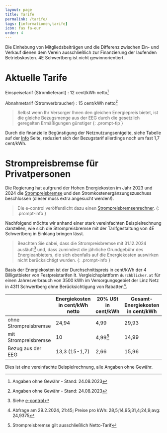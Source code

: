 ```yaml
---
layout: page
title: Tarife
permalink: /tarife/
tags: [informationen,tarife]
icon: fas fa-eur
order: 4
---
```


Die Einhebung von Mitgliedsbeiträgen und die Differenz zwischen Ein- und Verkauf dienen dem
Verein ausschließlich zur Finanzierung der laufenden Betriebskosten. 4E Schwertberg ist nicht gewinnorientiert.

# Aktuelle Tarife

Einspeisetarif (Stromlieferant)
: 12 cent/kWh netto[^1]

Abnahmetarif (Stromverbraucher)
: 15 cent/kWh netto[^1]

> Selbst wenn Ihr Versorger Ihnen den gleichen Energiepreis bietet, ist die gleiche Bezugsmenge aus der
> EEG durch die gesetzlich geregelten Ermäßigungen günstiger
{: .prompt-tip }

Durch die finanzielle Begünstigung der Netznutzungsentgelte, siehe Tabelle auf der [Info](info) Seite,
reduziert sich der Bezugstarif allerdings noch um fast 1,7 cent/kWh.


# Strompreisbremse für Privatpersonen

Die Regierung hat aufgrund der Hohen Energiekosten im Jahr 2023 und 2024 die [Strompreisbremse](https://www.oesterreich.gv.at/themen/steuern_und_finanzen/unterstuetzungen_beihilfen_und_foerderungen/sonstige_beihilfen_und_foerderungen/entlastungspaket/allgemeine-informationsseite.html)
und den Stromkostenergänzungszuschuss beschlossen (dieser muss extra angesucht werden!).

> Die e-control veröffentlicht dazu einen [Strompreisbremsenrechner](https://www.e-control.at/stromkostenbremse).
{: .prompt-info }

Nachfolgend möchte wir anhand einer stark vereinfachten Beispielrechnung darstellen, wie sich
die Strompreisbremse mit der Tarifgestaltung von 4E Schwertberg in Einklang bringen lässt.

> Beachten Sie dabei, dass die Strompreisbremse mit 31.12.2024 ausläuft[^3] und, dass zumindest
> die jährliche Grundgebühr des Energieanbieters, die sich ebenfalls auf die Energiekosten
> auswirken nicht berücksichtigt wurden.
{: .prompt-info }

Basis der Energiekosten ist der Durchschnittspreis in cent/kWh der 4 Billigstbieter von
Festpreistarifen lt. Vergleichsplattform `durchblicker.at` für einen Jahresverbrauch von 3500 kWh
im Versorgungsgebiet der Linz Netz in 4311 Schwertberg ohne Berücksichtigung von Rabatten[^2].

|  | Energiekosten in cent/kWh netto | 20% USt in cent/kWh | Gesamt-Energiekosten in cent/kWh |
| --- | --- | --- | --- |
| ohne Strompreisbremse | 24,94 | 4,99 | 29,93 |
| mit Strompreisbremse  | 10    | 4,99[^4] | 14,99 |
| Bezug aus der EEG     | 13,3 (15-1,7) | 2,66 | 15,96 |

Dies ist eine vereinfachte Beispielrechnung, alle Angaben ohne Gewähr.

[^1]: Angaben ohne Gewähr - Stand: 24.08.2023
[^2]: Abfrage am 29.2.2024, 21:45; Preise pro kWh: 28,5;14,95;31,4;24,9;avg: 24,9375
[^3]: Siehe [e-control](https://www.e-control.at/stromkostenbremse)
[^4]: Strompreisbremse gilt ausschließlich Netto-Tarif